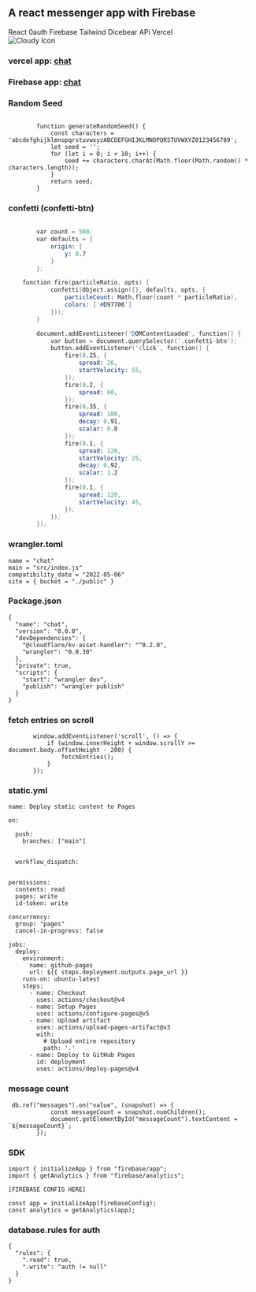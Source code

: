 ## A react messenger app with Firebase<br>
React 0auth Firebase Tailwind Dicebear APi Vercel<br>
<img id="modeIcon" src="https://bucket.jessejesse.com/fire.webp" alt="Cloudy Icon" class="w-6 h-6 mr-2"><br>
### vercel app: [chat](https://pyroscript.vercel.app/)
### Firebase app: [chat](https://fresh-squeezed-lemons.web.app)



### Random Seed

```
      
        function generateRandomSeed() {
            const characters = 'abcdefghijklmnopqrstuvwxyzABCDEFGHIJKLMNOPQRSTUVWXYZ0123456789';
            let seed = '';
            for (let i = 0; i < 10; i++) {
                seed += characters.charAt(Math.floor(Math.random() * characters.length));
            }
            return seed;
        }

```
### confetti (confetti-btn)

```s
     
        var count = 500;
        var defaults = {
            origin: {
                y: 0.7
            }
        };

    function fire(particleRatio, opts) {
            confetti(Object.assign({}, defaults, opts, {
                particleCount: Math.floor(count * particleRatio),
                colors: ['#D97706']
            }));
        }

        document.addEventListener('DOMContentLoaded', function() {
            var button = document.querySelector('.confetti-btn');
            button.addEventListener('click', function() {
                fire(0.25, {
                    spread: 26,
                    startVelocity: 55,
                });
                fire(0.2, {
                    spread: 60,
                });
                fire(0.35, {
                    spread: 100,
                    decay: 0.91,
                    scalar: 0.8
                });
                fire(0.1, {
                    spread: 120,
                    startVelocity: 25,
                    decay: 0.92,
                    scalar: 1.2
                });
                fire(0.1, {
                    spread: 120,
                    startVelocity: 45,
                });
            });
        });
```

### wrangler.toml

```
name = "chat"
main = "src/index.js"
compatibility_date = "2022-05-06"
site = { bucket = "./public" }
```
### Package.json
```
{
  "name": "chat",
  "version": "0.0.0",
  "devDependencies": {
    "@cloudflare/kv-asset-handler": "^0.2.0",
    "wrangler": "0.0.30"
  },
  "private": true,
  "scripts": {
    "start": "wrangler dev",
    "publish": "wrangler publish"
  }
}
```
### fetch entries on scroll
 
 ```
        window.addEventListener('scroll', () => {
            if (window.innerHeight + window.scrollY >= document.body.offsetHeight - 200) {
                fetchEntries();
            }
        });
 ```

### static.yml

```
name: Deploy static content to Pages

on:
 
  push:
    branches: ["main"]

 
  workflow_dispatch:


permissions:
  contents: read
  pages: write
  id-token: write

concurrency:
  group: "pages"
  cancel-in-progress: false

jobs:
  deploy:
    environment:
      name: github-pages
      url: ${{ steps.deployment.outputs.page_url }}
    runs-on: ubuntu-latest
    steps:
      - name: Checkout
        uses: actions/checkout@v4
      - name: Setup Pages
        uses: actions/configure-pages@v5
      - name: Upload artifact
        uses: actions/upload-pages-artifact@v3
        with:
          # Upload entire repository
          path: '.'
      - name: Deploy to GitHub Pages
        id: deployment
        uses: actions/deploy-pages@v4
```

### message count

```
 db.ref("messages").on("value", (snapshot) => {
            const messageCount = snapshot.numChildren();
            document.getElementById("messageCount").textContent = `${messageCount}`;
        });
```
### SDK

```
import { initializeApp } from "firebase/app";
import { getAnalytics } from "firebase/analytics";

[FIREBASE CONFIG HERE]

const app = initializeApp(firebaseConfig);
const analytics = getAnalytics(app);

```
### database.rules for auth
```
{
  "rules": {
    ".read": true,
    ".write": "auth != null"
  }
}
```
